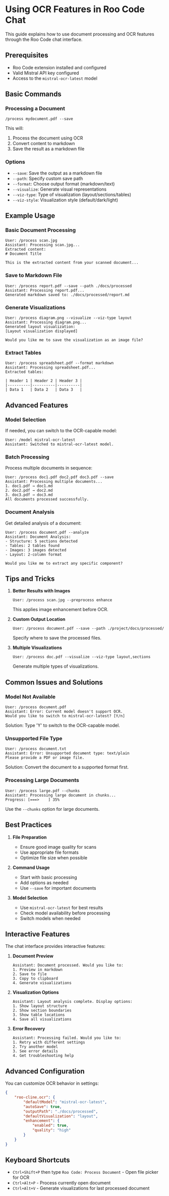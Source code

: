 # Using OCR Features in Roo Code Chat

This guide explains how to use document processing and OCR features through the Roo Code chat interface.

## Prerequisites

- Roo Code extension installed and configured
- Valid Mistral API key configured
- Access to the `mistral-ocr-latest` model

## Basic Commands

### Processing a Document

```
/process mydocument.pdf --save
```

This will:

1. Process the document using OCR
2. Convert content to markdown
3. Save the result as a markdown file

### Options

- `--save`: Save the output as a markdown file
- `--path`: Specify custom save path
- `--format`: Choose output format (markdown/text)
- `--visualize`: Generate visual representations
- `--viz-type`: Type of visualization (layout/sections/tables)
- `--viz-style`: Visualization style (default/dark/light)

## Example Usage

### Basic Document Processing

```
User: /process scan.jpg
Assistant: Processing scan.jpg...
Extracted content:
# Document Title

This is the extracted content from your scanned document...
```

### Save to Markdown File

```
User: /process report.pdf --save --path ./docs/processed
Assistant: Processing report.pdf...
Generated markdown saved to: ./docs/processed/report.md
```

### Generate Visualizations

```
User: /process diagram.png --visualize --viz-type layout
Assistant: Processing diagram.png...
Generated layout visualization:
[Layout visualization displayed]

Would you like me to save the visualization as an image file?
```

### Extract Tables

```
User: /process spreadsheet.pdf --format markdown
Assistant: Processing spreadsheet.pdf...
Extracted tables:

| Header 1 | Header 2 | Header 3 |
|----------|----------|----------|
| Data 1   | Data 2   | Data 3   |
```

## Advanced Features

### Model Selection

If needed, you can switch to the OCR-capable model:

```
User: /model mistral-ocr-latest
Assistant: Switched to mistral-ocr-latest model.
```

### Batch Processing

Process multiple documents in sequence:

```
User: /process doc1.pdf doc2.pdf doc3.pdf --save
Assistant: Processing multiple documents...
1. doc1.pdf → doc1.md
2. doc2.pdf → doc2.md
3. doc3.pdf → doc3.md
All documents processed successfully.
```

### Document Analysis

Get detailed analysis of a document:

```
User: /process document.pdf --analyze
Assistant: Document Analysis:
- Structure: 5 sections detected
- Tables: 2 tables found
- Images: 3 images detected
- Layout: 2-column format

Would you like me to extract any specific component?
```

## Tips and Tricks

1. **Better Results with Images**

    ```
    User: /process scan.jpg --preprocess enhance
    ```

    This applies image enhancement before OCR.

2. **Custom Output Location**

    ```
    User: /process document.pdf --save --path ./project/docs/processed/
    ```

    Specify where to save the processed files.

3. **Multiple Visualizations**
    ```
    User: /process doc.pdf --visualize --viz-type layout,sections
    ```
    Generate multiple types of visualizations.

## Common Issues and Solutions

### Model Not Available

```
User: /process document.pdf
Assistant: Error: Current model doesn't support OCR.
Would you like to switch to mistral-ocr-latest? [Y/n]
```

Solution: Type 'Y' to switch to the OCR-capable model.

### Unsupported File Type

```
User: /process document.txt
Assistant: Error: Unsupported document type: text/plain
Please provide a PDF or image file.
```

Solution: Convert the document to a supported format first.

### Processing Large Documents

```
User: /process large.pdf --chunks
Assistant: Processing large document in chunks...
Progress: [===>    ] 35%
```

Use the `--chunks` option for large documents.

## Best Practices

1. **File Preparation**

    - Ensure good image quality for scans
    - Use appropriate file formats
    - Optimize file size when possible

2. **Command Usage**

    - Start with basic processing
    - Add options as needed
    - Use `--save` for important documents

3. **Model Selection**
    - Use `mistral-ocr-latest` for best results
    - Check model availability before processing
    - Switch models when needed

## Interactive Features

The chat interface provides interactive features:

1. **Document Preview**

    ```
    Assistant: Document processed. Would you like to:
    1. Preview in markdown
    2. Save to file
    3. Copy to clipboard
    4. Generate visualizations
    ```

2. **Visualization Options**

    ```
    Assistant: Layout analysis complete. Display options:
    1. Show layout structure
    2. Show section boundaries
    3. Show table locations
    4. Save all visualizations
    ```

3. **Error Recovery**
    ```
    Assistant: Processing failed. Would you like to:
    1. Retry with different settings
    2. Try another model
    3. See error details
    4. Get troubleshooting help
    ```

## Advanced Configuration

You can customize OCR behavior in settings:

```json
{
	"roo-cline.ocr": {
		"defaultModel": "mistral-ocr-latest",
		"autoSave": true,
		"outputPath": "./docs/processed",
		"defaultVisualization": "layout",
		"enhancement": {
			"enabled": true,
			"quality": "high"
		}
	}
}
```

## Keyboard Shortcuts

- `Ctrl+Shift+P` then type `Roo Code: Process Document` - Open file picker for OCR
- `Ctrl+Alt+P` - Process currently open document
- `Ctrl+Alt+V` - Generate visualizations for last processed document
